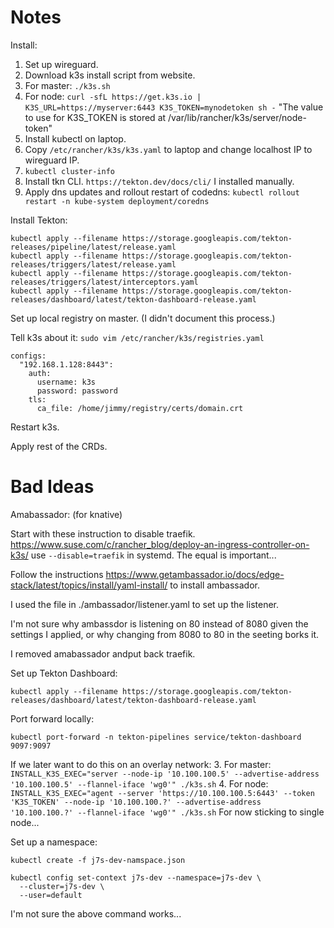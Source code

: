 # Notes

Install:

1. Set up wireguard.
2. Download k3s install script from website.
3. For master:
   `./k3s.sh`
4. For node:
   `curl -sfL https://get.k3s.io | K3S_URL=https://myserver:6443 K3S_TOKEN=mynodetoken sh -`
   "The value to use for K3S_TOKEN is stored at /var/lib/rancher/k3s/server/node-token"
5. Install kubectl on laptop.
6. Copy `/etc/rancher/k3s/k3s.yaml` to laptop and change localhost IP to wireguard IP.
7. `kubectl cluster-info`
8. Install tkn CLI.
   `https://tekton.dev/docs/cli/`
   I installed manually.
4. Apply dns updates and rollout restart of codedns:
   `kubectl rollout restart -n kube-system deployment/coredns`

Install Tekton:
```
kubectl apply --filename https://storage.googleapis.com/tekton-releases/pipeline/latest/release.yaml
kubectl apply --filename https://storage.googleapis.com/tekton-releases/triggers/latest/release.yaml
kubectl apply --filename https://storage.googleapis.com/tekton-releases/triggers/latest/interceptors.yaml
kubectl apply --filename https://storage.googleapis.com/tekton-releases/dashboard/latest/tekton-dashboard-release.yaml
```
Set up local registry on master.
(I didn't document this process.)

Tell k3s about it:
```sudo vim /etc/rancher/k3s/registries.yaml```
```
configs:
  "192.168.1.128:8443":
    auth:
      username: k3s
      password: password
    tls:
      ca_file: /home/jimmy/registry/certs/domain.crt

```
Restart k3s.

Apply rest of the CRDs.


# Bad Ideas

Amabassador: (for knative)

Start with these instruction to disable traefik.
https://www.suse.com/c/rancher_blog/deploy-an-ingress-controller-on-k3s/
use `--disable=traefik` in systemd.
The equal is important...

Follow the instructions https://www.getambassador.io/docs/edge-stack/latest/topics/install/yaml-install/ to install ambassador.

I used the file in ./ambassador/listener.yaml to set up the listener.

I'm not sure why ambassdor is listening on 80 instead of 8080 given the
settings I applied, or why changing from 8080 to 80 in the seeting borks
it.

I removed amabassador andput back traefik.


Set up Tekton Dashboard:
```
kubectl apply --filename https://storage.googleapis.com/tekton-releases/dashboard/latest/tekton-dashboard-release.yaml
```
Port forward locally:
```
kubectl port-forward -n tekton-pipelines service/tekton-dashboard 9097:9097
```

If we later want to do this on an overlay network:
3. For master:
   `INSTALL_K3S_EXEC="server --node-ip '10.100.100.5' --advertise-address '10.100.100.5' --flannel-iface 'wg0'" ./k3s.sh`
4. For node:
   `INSTALL_K3S_EXEC="agent --server 'https://10.100.100.5:6443' --token 'K3S_TOKEN' --node-ip '10.100.100.?' --advertise-address '10.100.100.?' --flannel-iface 'wg0'" ./k3s.sh`
For now sticking to single node...

Set up a namespace:
```
kubectl create -f j7s-dev-namspace.json
```
```
kubectl config set-context j7s-dev --namespace=j7s-dev \
  --cluster=j7s-dev \
  --user=default
```
I'm not sure the above command works...
